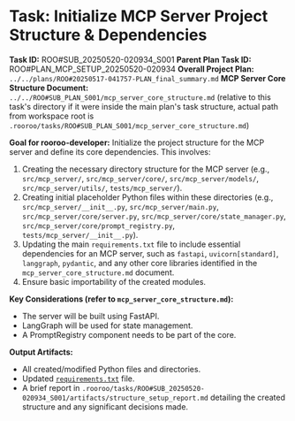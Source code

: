 # Task: Initialize MCP Server Project Structure & Dependencies

**Task ID:** ROO#SUB_20250520-020934_S001
**Parent Plan Task ID:** ROO#PLAN_MCP_SETUP_20250520-020934
**Overall Project Plan:** `../../plans/ROO#20250517-041757-PLAN_final_summary.md`
**MCP Server Core Structure Document:** `../../ROO#SUB_PLAN_S001/mcp_server_core_structure.md` (relative to this task's directory if it were inside the main plan's task structure, actual path from workspace root is `.rooroo/tasks/ROO#SUB_PLAN_S001/mcp_server_core_structure.md`)

**Goal for rooroo-developer:**
Initialize the project structure for the MCP server and define its core dependencies. This involves:
1.  Creating the necessary directory structure for the MCP server (e.g., `src/mcp_server/`, `src/mcp_server/core/`, `src/mcp_server/models/`, `src/mcp_server/utils/`, `tests/mcp_server/`).
2.  Creating initial placeholder Python files within these directories (e.g., `src/mcp_server/__init__.py`, `src/mcp_server/main.py`, `src/mcp_server/core/server.py`, `src/mcp_server/core/state_manager.py`, `src/mcp_server/core/prompt_registry.py`, `tests/mcp_server/__init__.py`).
3.  Updating the main `requirements.txt` file to include essential dependencies for an MCP server, such as `fastapi`, `uvicorn[standard]`, `langgraph`, `pydantic`, and any other core libraries identified in the `mcp_server_core_structure.md` document.
4.  Ensure basic importability of the created modules.

**Key Considerations (refer to `mcp_server_core_structure.md`):**
*   The server will be built using FastAPI.
*   LangGraph will be used for state management.
*   A PromptRegistry component needs to be part of the core.

**Output Artifacts:**
*   All created/modified Python files and directories.
*   Updated [`requirements.txt`](requirements.txt:0) file.
*   A brief report in `.rooroo/tasks/ROO#SUB_20250520-020934_S001/artifacts/structure_setup_report.md` detailing the created structure and any significant decisions made.